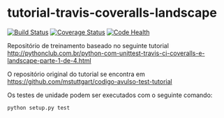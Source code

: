 # tutorial-travis-coveralls-landscape
[![Build Status](https://travis-ci.org/marcoswebermw/tutorial-travis-coveralls-landscape.svg?branch=master)](https://travis-ci.org/marcoswebermw/tutorial-travis-coveralls-landscape)
[![Coverage Status](https://coveralls.io/repos/github/marcoswebermw/tutorial-travis-coveralls-landscape/badge.svg?branch=master)](https://coveralls.io/github/marcoswebermw/tutorial-travis-coveralls-landscape?branch=master)
[![Code Health](https://landscape.io/github/marcoswebermw/tutorial-travis-coveralls-landscape/master/landscape.svg?style=flat)](https://landscape.io/github/marcoswebermw/tutorial-travis-coveralls-landscape/master)

Repositório de treinamento baseado no seguinte tutorial http://pythonclub.com.br/python-com-unittest-travis-ci-coveralls-e-landscape-parte-1-de-4.html

O repositório original do tutorial se encontra em https://github.com/mstuttgart/codigo-avulso-test-tutorial

Os testes de unidade podem ser executados com o seguinte comando:

`python setup.py test`
